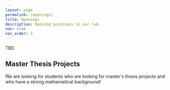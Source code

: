 ```yaml
---
layout: page
permalink: /openings/
title: Openings
description: Opening positions in our lab.
nav: true
nav_order: 3
---
```


TBD

## Master Thesis Projects 
We are looking for students who are looking for master's thesis projects and who have a strong mathematical background!
